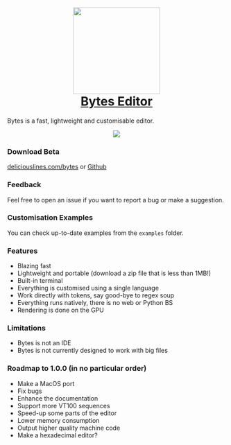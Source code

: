 <h1 align="center">
  <a href="https://deliciouslines.com/bytes" target="_blank">
    <img width=200 height=200 src="https://deliciouslines.com/images/bytes_logo_512.png"/>
    <br/>
    Bytes Editor
  </a>
</h1>

Bytes is a fast, lightweight and customisable editor.

<p align="center">
  <img src="https://deliciouslines.com/images/bytes_screenshot.png"/>
</p>

### Download Beta
[deliciouslines.com/bytes](https://deliciouslines.com/bytes)
or
[Github](https://github.com/DeliciousLines/bytes-editor/releases/latest)

### Feedback
Feel free to open an issue if you want to report a bug or make a suggestion.

### Customisation Examples
You can check up-to-date examples from the ``examples`` folder.

### Features
- Blazing fast
- Lightweight and portable (download a zip file that is less than 1MB!)
- Built-in terminal
- Everything is customised using a single language
- Work directly with tokens, say good-bye to regex soup
- Everything runs natively, there is no web or Python BS
- Rendering is done on the GPU

### Limitations
- Bytes is not an IDE
- Bytes is not currently designed to work with big files

### Roadmap to 1.0.0 (in no particular order)
- Make a MacOS port
- Fix bugs
- Enhance the documentation
- Support more VT100 sequences
- Speed-up some parts of the editor
- Lower memory consumption
- Output higher quality machine code
- Make a hexadecimal editor?
